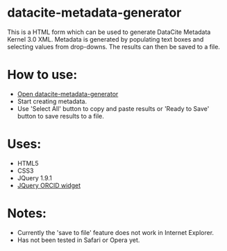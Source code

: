 datacite-metadata-generator
===========================

This is a HTML form which can be used to generate DataCite Metadata Kernel 3.0 XML. Metadata is generated by populating text boxes and selecting values from drop-downs. The results can then be saved to a file.  

How to use:
===========
- [Open datacite-metadata-generator](http://rawgithub.com/koelnconcert/datacite-metadata-generator/master/datacite_metadata_generator.html)
- Start creating metadata.
- Use 'Select All' button to copy and paste results or 'Ready to Save' button to save results to a file.

Uses:
=====
- HTML5
- CSS3
- JQuery 1.9.1
- [JQuery ORCID widget](http://researchdata.ands.org.au/developers/documentation/widgets/orcid_widget)

Notes:
======
- Currently the 'save to file' feature does not work in Internet Explorer.
- Has not been tested in Safari or Opera yet.
